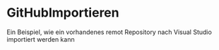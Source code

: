 # GitHubImportieren
Ein Beispiel, wie ein vorhandenes remot Repository nach Visual Studio importiert werden kann
